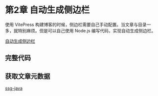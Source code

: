 # 第2章 自动生成侧边栏

使用 VitePress 构建博客的时候，侧边栏需要自己手动配置。当文章与目录一多，就特别麻烦。但是可以自己使用 Node.js 编写代码，实现自动生成侧边栏。

[自动生成侧边栏](https://www.bilibili.com/opus/862274410491412512?spm_id_from=333.1387.0.0)

## 完整代码

## 获取文章元数据

[ssg-java](https://www.atguigu.com/video/java/)